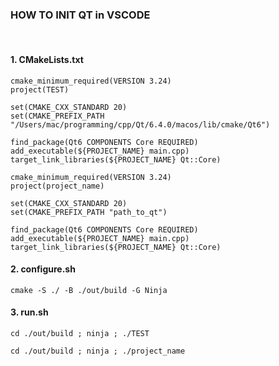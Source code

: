 ### HOW TO INIT QT in VSCODE

&nbsp;

#### 1. CMakeLists.txt

```
cmake_minimum_required(VERSION 3.24)
project(TEST)

set(CMAKE_CXX_STANDARD 20)
set(CMAKE_PREFIX_PATH "/Users/mac/programming/cpp/Qt/6.4.0/macos/lib/cmake/Qt6")

find_package(Qt6 COMPONENTS Core REQUIRED)
add_executable(${PROJECT_NAME} main.cpp)
target_link_libraries(${PROJECT_NAME} Qt::Core)
```

```
cmake_minimum_required(VERSION 3.24)
project(project_name)

set(CMAKE_CXX_STANDARD 20)
set(CMAKE_PREFIX_PATH "path_to_qt")

find_package(Qt6 COMPONENTS Core REQUIRED)
add_executable(${PROJECT_NAME} main.cpp)
target_link_libraries(${PROJECT_NAME} Qt::Core)

```

#### 2. configure.sh

```
cmake -S ./ -B ./out/build -G Ninja
```

#### 3. run.sh

```
cd ./out/build ; ninja ; ./TEST
```

```
cd ./out/build ; ninja ; ./project_name
```
